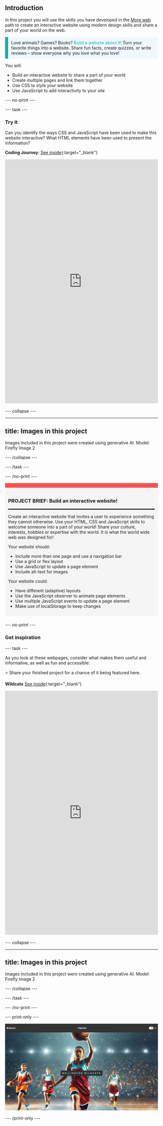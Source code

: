 ## Introduction

In this project you will use the skills you have developed in the [More web](https://projects.raspberrypi.org/en/pathways/more-web) path to create an interactive website using modern design skills and share a part of your world on the web.

<p style="border-left: solid; border-width:10px; border-color: #0faeb0; background-color: aliceblue; padding: 10px;">
Love animals? Games? Books? <span style="color: #0faeb0">Build a website about it!</span> Turn your favorite things into a website. Share fun facts, create quizzes, or write reviews – show everyone why you love what you love!
</p>

You will:
+ Build an interactive website to share a part of your world
+ Create multiple pages and link them together
+ Use CSS to style your website
+ Use JavaScript to add interactivity to your site

--- no-print ---

--- task ---

### Try it

Can you identify the ways CSS and JavaScript have been used to make this website interactive? What HTML elements have been used to present the information?

**Coding Journey**: [See inside](https://editor.raspberrypi.org/en/projects/share-your-world-coding){:target="_blank"}

<iframe src="https://editor.raspberrypi.org/en/embed/viewer/share-your-world-coding" width="100%" height="800" frameborder="0" marginwidth="0" marginheight="0" allowfullscreen> </iframe>

--- collapse ---

---
title: Images in this project
---

Images included in this project were created using generative AI. Model: Firefly Image 2

--- /collapse ---

--- /task ---

--- /no-print ---

<div style="border-top: 15px solid #f3524f; background-color: whitesmoke; margin-bottom: 20px; padding: 10px;">

### PROJECT BRIEF: Build an interactive website!
<hr style="border-top: 2px solid black;">

Create an interactive website that invites a user to experience something they cannot otherwise. Use your HTML, CSS and JavaScript skills to welcome someone into a part of your world! Share your culture, interests, hobbies or expertise with the world. It is what the world wide web was designed for! 

Your website should:
+ Include more than one page and use a navigation bar
+ Use a grid or flex layout 
+ Use JavaScript to update a page element
+ Include alt-text for images

Your website could:
+ Have different (adaptive) layouts
+ Use the JavaScript observer to animate page elements
+ Use multiple JavaScript events to update a page element
+ Make use of localStorage to keep changes

</div>

--- no-print ---

### Get inspiration

--- task ---

As you look at these webpages, consider what makes them useful and informative, as well as fun and accessible:

⭐ Share your finished project for a chance of it being featured here.

<div>

**Wildcats** [See inside](https://editor.raspberrypi.org/en/projects/share-your-world-wildcats){:target="_blank"}
<div>
<iframe src="https://editor.raspberrypi.org/en/embed/viewer/share-your-world-wildcats" width="100%" height="800" frameborder="0" marginwidth="0" marginheight="0" allowfullscreen> </iframe>
</div>

--- collapse ---

---
title: Images in this project
---

Images included in this project were created using generative AI. Model: Firefly Image 2

--- /collapse ---

--- /task ---

--- /no-print ---

--- print-only ---

![Wildcats complete project](images/wildcats.png)

--- /print-only ---